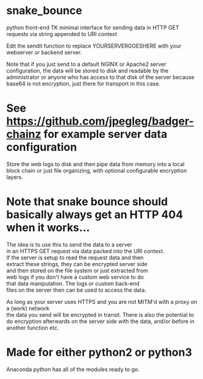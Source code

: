 # snake_bounce
python front-end TK minimal interface for sending data in HTTP GET requests via string appended to URI context

Edit the sendit function to replace YOURSERVERGOESHERE with your webserver or backend server. 

Note that if you just send to a default NGINX or Apache2 server configuration,
the data will be stored to disk and readable by the administrator 
or anyone who has access to that disk of the server
because base64 is not encryption, just there for transport in this case.

# See https://github.com/jpegleg/badger-chainz for example server data configuration
Store the web logs to disk and then pipe data from memory into a
local block chain or just file organizing, with optional configurable encryption layers.

# Note that snake bounce should basically always get an HTTP 404 when it works...           

 The idea is to use this to send the data to a server                                                      
 in an HTTPS GET request via data packed into the URI context.                                              
 If the server is setup to read the request data and then                                                 
 extract these strings, they can be encrypted server side                                                    
 and then stored on the file system or just extracted from                                                   
 web logs if you don't have a custom web service to do                                                      
 that data manipulation. The logs or custom back-end                                                          
 files on the server then can be used to access the data.                                                    
                                                                                                              
 As long as your server uses HTTPS and you are not MITM'd with a proxy on a (work) network                    
 the data you send will be encrypted in transit. There is also the potential to                               
 do encryption afterwards on the server side with the data, and/or before in                                
 another function etc.                           
                                                                                                           
 # Made for either python2 or python3   
                                                                    
 Anaconda python has all of the modules ready to go.

